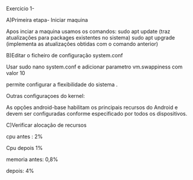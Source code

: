 Exercicio 1-

A)Primeira etapa- Iniciar maquina

Apos inciar a maquina usamos os comandos:
 sudo apt update (traz atualizações para packages existentes no sistema)
sudo apt upgrade (implementa as atualizações obtidas com o comando anterior)

B)Editar o ficheiro  de configuração system.conf

Usar sudo nano system.conf e adicionar parametro  vm.swappiness com valor 10

permite configurar a flexibilidade do sistema .


Outras configuraçoes do kernel:

As opções android-base habilitam os principais recursos do Android e devem ser configuradas conforme especificado por todos os dispositivos.

C)Verificar alocação de recursos
 
 cpu antes : 2%

 Cpu depois 1%

 memoria antes: 0,8%

 depois: 4%
 